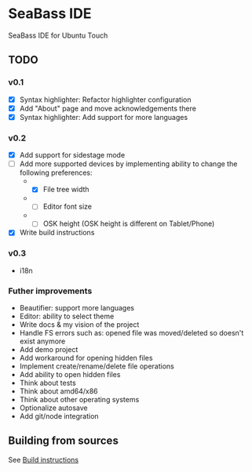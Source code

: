 # SeaBass IDE
SeaBass IDE for Ubuntu Touch

## TODO
### v0.1
- [x] Syntax highlighter: Refactor highlighter configuration
- [x] Add "About" page and move acknowledgements there
- [x] Syntax highlighter: Add support for more languages

### v0.2
- [x] Add support for sidestage mode
- [ ] Add more supported devices by implementing ability to change the following preferences:  
   * - [x] File tree width
   * - [ ] Editor font size
   * - [ ] OSK height (OSK height is different on Tablet/Phone) 
- [x] Write build instructions

### v0.3
* i18n

### Futher improvements
* Beautifier: support more languages
* Editor: ability to select theme
* Write docs & my vision of the project
* Handle FS errors such as: opened file was moved/deleted so doesn't exist anymore
* Add demo project
* Add workaround for opening hidden files
* Implement create/rename/delete file operations
* Add ability to open hidden files
* Think about tests
* Think about amd64/x86
* Think about other operating systems
* Optionalize autosave
* Add git/node integration

## Building from sources

See [Build instructions](building.md)
